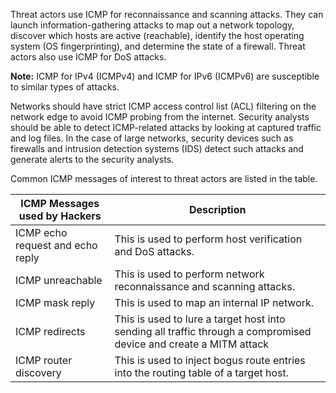 Threat actors use ICMP for reconnaissance and scanning attacks. They can launch information-gathering attacks to map out a network topology, discover which hosts are active (reachable), identify the host operating system (OS fingerprinting), and determine the state of a firewall. Threat actors also use ICMP for DoS attacks.

**Note:** ICMP for IPv4 (ICMPv4) and ICMP for IPv6 (ICMPv6) are susceptible to similar types of attacks.

Networks should have strict ICMP access control list (ACL) filtering on the network edge to avoid ICMP probing from the internet. Security analysts should be able to detect ICMP-related attacks by looking at captured traffic and log files. In the case of large networks, security devices such as firewalls and intrusion detection systems (IDS) detect such attacks and generate alerts to the security analysts.

Common ICMP messages of interest to threat actors are listed in the table.

| ICMP Messages used by Hackers    | Description                                                                                                       |
| -------------------------------- | ----------------------------------------------------------------------------------------------------------------- |
| ICMP echo request and echo reply | This is used to perform host verification and DoS attacks.                                                        |
| ICMP unreachable                 | This is used to perform network reconnaissance and scanning attacks.                                              |
| ICMP mask reply                  | This is used to map an internal IP network.                                                                       |
| ICMP redirects                   | This is used to lure a target host into sending all traffic through a compromised device and create a MITM attack |
| ICMP router discovery            | This is used to inject bogus route entries into the routing table of a target host.                               |